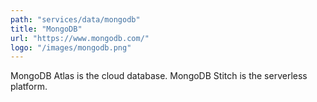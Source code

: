 ```yaml
---
path: "services/data/mongodb"
title: "MongoDB"
url: "https://www.mongodb.com/"
logo: "/images/mongodb.png"
---
```


MongoDB Atlas is the cloud database. MongoDB Stitch is the serverless platform. 